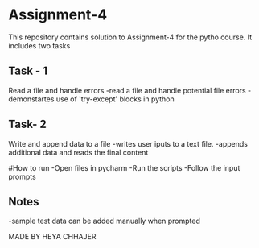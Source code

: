 # Assignment-4
This repository contains solution to Assignment-4 for the pytho course. It includes two tasks

## Task - 1
Read a file and handle errors
-read a file and handle potential file errors
-demonstartes use of 'try-except' blocks in python

## Task- 2
Write and append data to a file
-writes user iputs to a text file.
-appends additional data and reads the final content

#How to run
-Open files in pycharm
-Run the scripts
-Follow the input prompts

## Notes
-sample test data can be added manually when prompted

MADE BY HEYA CHHAJER
